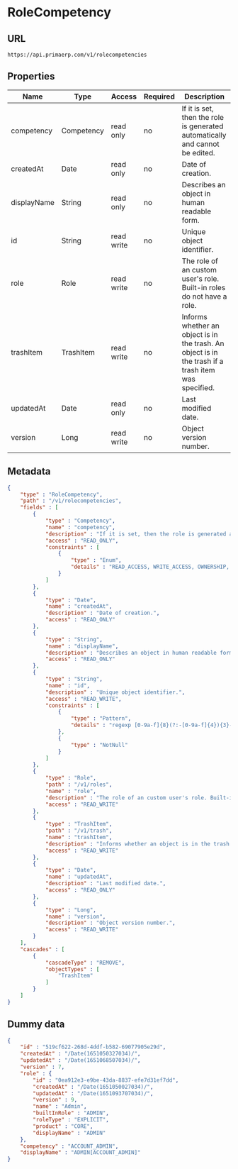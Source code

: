 RoleCompetency
==

## URL

	https://api.primaerp.com/v1/rolecompetencies

## Properties

| Name        | Type       | Access     | Required | Description                                                                                         |
|-------------|------------|------------|----------|-----------------------------------------------------------------------------------------------------|
| competency  | Competency | read only  | no       | If it is set, then the role is generated automatically and cannot be edited.                        |
| createdAt   | Date       | read only  | no       | Date of creation.                                                                                   |
| displayName | String     | read only  | no       | Describes an object in human readable form.                                                         |
| id          | String     | read write | no       | Unique object identifier.                                                                           |
| role        | Role       | read write | no       | The role of an custom user's role. Built-in roles do not have a role.                               |
| trashItem   | TrashItem  | read write | no       | Informs whether an object is in the trash. An object is in the trash if a trash item was specified. |
| updatedAt   | Date       | read only  | no       | Last modified date.                                                                                 |
| version     | Long       | read write | no       | Object version number.                                                                              |

## Metadata

```JSON
{
	"type" : "RoleCompetency",
	"path" : "/v1/rolecompetencies",
	"fields" : [
		{
			"type" : "Competency",
			"name" : "competency",
			"description" : "If it is set, then the role is generated automatically and cannot be edited.",
			"access" : "READ_ONLY",
			"constraints" : [
				{
					"type" : "Enum",
					"details" : "READ_ACCESS, WRITE_ACCESS, OWNERSHIP, ACCOUNT_ADMIN, USERS_MANAGE, USER_PROFILE, TIME_ACCESS, TIME_ADMIN, CLIENTS_MANAGE, WORKTYPES_MANAGE, PROJECTS_CREATE_NEW, TIMERECORD_TRACK_OWN, TIMERECORD_TRACK_WITHOUT_PROJECT, PROJECTS_PRIVATE_MANAGE_TRACK, PROJECTS_MEMBER_VIEW_TRACK, PROJECTS_MEMBER_VIEW_OTHERS, PROJECTS_OWN_MANAGE_TRACK, PROJECTS_ALL_MANAGE_TRACK, PROJECTS_ALL_VIEW, APPROVE_OWN, APPROVE_ALL, REPORTS_PERSONAL, REPORTS_COMPLETE, REPORTS_PROJECT, REPORTS_TEAM, PRICES_VIEW, PRICES_UPDATE, BILLING_ACCESS, BILLING_ADMIN, ATTENDANCE_ACCESS, ATTENDANCE_STRICT_WORKFLOW, ATTENDANCE_FREE_WORKFLOW, ATTENDANCE_ADMIN"
				}
			]
		},
		{
			"type" : "Date",
			"name" : "createdAt",
			"description" : "Date of creation.",
			"access" : "READ_ONLY"
		},
		{
			"type" : "String",
			"name" : "displayName",
			"description" : "Describes an object in human readable form.",
			"access" : "READ_ONLY"
		},
		{
			"type" : "String",
			"name" : "id",
			"description" : "Unique object identifier.",
			"access" : "READ_WRITE",
			"constraints" : [
				{
					"type" : "Pattern",
					"details" : "regexp [0-9a-f]{8}(?:-[0-9a-f]{4}){3}-[0-9a-f]{12}"
				},
				{
					"type" : "NotNull"
				}
			]
		},
		{
			"type" : "Role",
			"path" : "/v1/roles",
			"name" : "role",
			"description" : "The role of an custom user's role. Built-in roles do not have a role.",
			"access" : "READ_WRITE"
		},
		{
			"type" : "TrashItem",
			"path" : "/v1/trash",
			"name" : "trashItem",
			"description" : "Informs whether an object is in the trash. An object is in the trash if a trash item was specified.",
			"access" : "READ_WRITE"
		},
		{
			"type" : "Date",
			"name" : "updatedAt",
			"description" : "Last modified date.",
			"access" : "READ_ONLY"
		},
		{
			"type" : "Long",
			"name" : "version",
			"description" : "Object version number.",
			"access" : "READ_WRITE"
		}
	],
	"cascades" : [
		{
			"cascadeType" : "REMOVE",
			"objectTypes" : [
				"TrashItem"
			]
		}
	]
}
```

## Dummy data

```JSON
{
	"id" : "519cf622-268d-4ddf-b582-69077905e29d",
	"createdAt" : "/Date(1651050327034)/",
	"updatedAt" : "/Date(1651068507034)/",
	"version" : 7,
	"role" : {
		"id" : "0ea912e3-e9be-43da-8837-efe7d31ef7dd",
		"createdAt" : "/Date(1651050027034)/",
		"updatedAt" : "/Date(1651093707034)/",
		"version" : 9,
		"name" : "Admin",
		"builtInRole" : "ADMIN",
		"roleType" : "EXPLICIT",
		"product" : "CORE",
		"displayName" : "ADMIN"
	},
	"competency" : "ACCOUNT_ADMIN",
	"displayName" : "ADMIN[ACCOUNT_ADMIN]"
}
```
